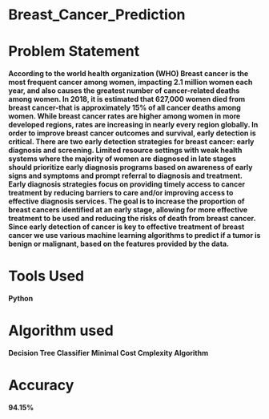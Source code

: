 # Breast_Cancer_Prediction

# Problem Statement
  **According to the world health organization (WHO) Breast cancer is the most frequent cancer among women, impacting 2.1 million women each year, and also causes the greatest number of cancer-related deaths among women. In 2018, it is estimated that 627,000 women died from breast cancer-that is approximately 15% of all cancer deaths among women. While breast cancer rates are higher among women in more developed regions, rates are increasing in nearly every region globally. In order to improve breast cancer outcomes and survival, early detection is critical. There are two early detection strategies for breast cancer: early diagnosis and screening. Limited resource settings with weak health systems where the majority of women are diagnosed in late stages should prioritize early diagnosis programs based on awareness of early signs and symptoms and prompt referral to diagnosis and treatment. Early diagnosis strategies focus on providing timely access to cancer treatment by reducing barriers to care and/or improving access to effective diagnosis services. The goal is to increase the proportion of breast cancers identified at an early stage, allowing for more effective treatment to be used and reducing the risks of death from breast cancer. Since early detection of cancer is key to effective treatment of breast cancer we use various machine learning algorithms to predict if a tumor is benign or malignant, based on the features provided by the data.**

# Tools Used
  **Python**
  
# Algorithm used 
  **Decision Tree Classifier**
  **Minimal Cost Cmplexity Algorithm**
  
# Accuracy
  **94.15%**
